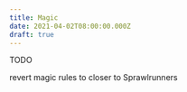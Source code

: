 ```yaml
---
title: Magic
date: 2021-04-02T08:00:00.000Z
draft: true
---
```

TODO

revert magic rules to closer to Sprawlrunners
<!--more-->